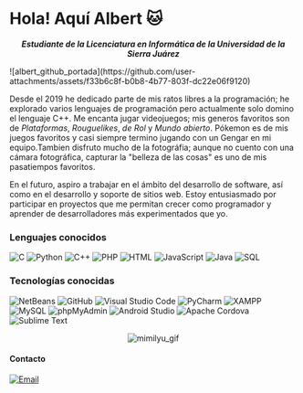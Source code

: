 # Hola! Aquí Albert 🐱
<p align="center"><b><i>Estudiante de la Licenciatura en Informática de la Universidad de la Sierra Juárez</i></b></p>
![albert_github_portada](https://github.com/user-attachments/assets/f33b6c8f-b0b8-4b77-803f-dc22e06f9120)

Desde el 2019 he dedicado parte de mis ratos libres a la programación; he explorado varios lenguajes de programación pero actualmente solo domino el lenguaje C++. Me encanta jugar videojuegos; mis generos favoritos son de _Plataformas_, _Rouguelikes_, _de Rol_ y _Mundo abierto_. Pókemon es de mis juegos favoritos y casi siempre termino jugando con un Gengar en mi equipo.Tambien disfruto mucho de la fotográfia; aunque no cuento con una cámara fotográfica, capturar la "belleza de las cosas" es uno de mis pasatiempos favoritos.

En el futuro, aspiro a trabajar en el ámbito del desarrollo de software, así como en el desarrollo y soporte de sitios web. Estoy entusiasmado por participar en proyectos que me permitan crecer como programador y aprender de desarrolladores más experimentados que yo.
### Lenguajes conocidos

![C](https://img.shields.io/badge/C%20-%232370ED.svg?style=for-the-badge&logo=c&logoColor=white)
![Python](https://img.shields.io/badge/Python%20-%2314354C.svg?style=for-the-badge&logo=python&logoColor=white)
![C++](https://img.shields.io/badge/C%2B%2B%20-%2300599C.svg?style=for-the-badge&logo=c%2B%2B&logoColor=white)
![PHP](https://img.shields.io/badge/PHP%20-%23777BB4.svg?style=for-the-badge&logo=php&logoColor=white)
![HTML](https://img.shields.io/badge/HTML5%20-%23E34F26.svg?style=for-the-badge&logo=html5&logoColor=white)
![JavaScript](https://img.shields.io/badge/JavaScript%20-%23F7DF1E.svg?style=for-the-badge&logo=javascript&logoColor=black)
![Java](https://img.shields.io/badge/Java%20-%23ED8B00.svg?style=for-the-badge&logo=java&logoColor=white)
![SQL](https://img.shields.io/badge/SQL%20-%23007ACC.svg?style=for-the-badge&logo=MySQL&logoColor=white)

### Tecnologías conocidas
![NetBeans](https://img.shields.io/badge/NetBeans%20-%2300A3E0.svg?style=for-the-badge&logo=apache-netbeans&logoColor=white)
![GitHub](https://img.shields.io/badge/GitHub%20-%23181717.svg?style=for-the-badge&logo=github&logoColor=white)
![Visual Studio Code](https://img.shields.io/badge/Visual%20Studio%20Code%20-%23007ACC.svg?style=for-the-badge&logo=visual-studio-code&logoColor=white)
![PyCharm](https://img.shields.io/badge/PyCharm%20-%23000000.svg?style=for-the-badge&logo=jetbrains&logoColor=white)
![XAMPP](https://img.shields.io/badge/XAMPP%20-%23FF7A18.svg?style=for-the-badge&logo=xampp&logoColor=white)
![MySQL](https://img.shields.io/badge/MySQL%20-%23007ACC.svg?style=for-the-badge&logo=mysql&logoColor=white)
![phpMyAdmin](https://img.shields.io/badge/phpMyAdmin%20-%234F5B93.svg?style=for-the-badge&logo=phpmyadmin&logoColor=white)
![Android Studio](https://img.shields.io/badge/Android%20Studio%20-%233DDC81.svg?style=for-the-badge&logo=android-studio&logoColor=white)
![Apache Cordova](https://img.shields.io/badge/Apache%20Cordova%20-%23E8E8E8.svg?style=for-the-badge&logo=apache-cordova&logoColor=black)
![Sublime Text](https://img.shields.io/badge/Sublime%20Text%20-%234B3C4D.svg?style=for-the-badge&logo=sublime-text&logoColor=white)

<p align="center">
  <img src="https://github.com/user-attachments/assets/adb154bd-7de3-4e12-82f9-33b4e97a80ce" alt="mimilyu_gif" />
</p>

#### Contacto
[![Email](https://img.shields.io/badge/albertmendoza019@gmail.com-email_personal-D14836?style=for-the-badge&logo=gmail&logoColor=white&labelColor=101010)](mailto:albertmendoza019@gmail.com)
<!--
**albertholto0/albertholto0** is a ✨ _special_ ✨ repository because its `README.md` (this file) appears on your GitHub profile.

Here are some ideas to get you started:

- 🔭 I’m currently working on ...
- 🌱 I’m currently learning ...
- 👯 I’m looking to collaborate on ...
- 🤔 I’m looking for help with ...
- 💬 Ask me about ...
- 📫 How to reach me: ...
- 😄 Pronouns: ...
- ⚡ Fun fact: ...
-->

